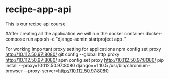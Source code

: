 # recipe-app-api
This is our recipe api course

#After creating all the application we will run the docker container
docker-compose run app sh -c "django-admin startproject app ."

For working
Important proxy setting for applications
npm config set proxy http://10.112.50.97:8080/
git config --global http.proxy http://10.112.50.97:8080/
apm config set proxy http://10.112.50.97:8080/
pip install --proxy=10.112.50.97:8080 django==1.10.5
/usr/bin/chromium-browser --proxy-server=http://10.112.50.97:8080
